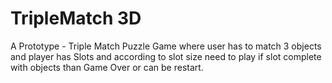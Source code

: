 # TripleMatch 3D
 A Prototype - Triple Match Puzzle Game where user has to match 3 objects and player has Slots and according to slot size need to play if slot complete with objects than Game Over or can be restart.
